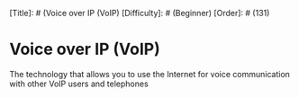 [Title]: # (Voice over IP (VoIP)
[Difficulty]: # (Beginner)
[Order]: # (131)

# Voice over IP (VoIP)

The technology that allows you to use the Internet for voice communication with other VoIP users and telephones